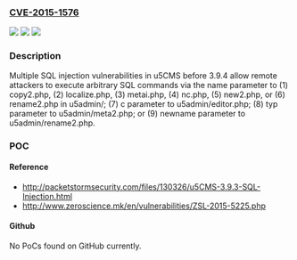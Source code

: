 ### [CVE-2015-1576](https://cve.mitre.org/cgi-bin/cvename.cgi?name=CVE-2015-1576)
![](https://img.shields.io/static/v1?label=Product&message=n%2Fa&color=blue)
![](https://img.shields.io/static/v1?label=Version&message=n%2Fa&color=blue)
![](https://img.shields.io/static/v1?label=Vulnerability&message=n%2Fa&color=brighgreen)

### Description

Multiple SQL injection vulnerabilities in u5CMS before 3.9.4 allow remote attackers to execute arbitrary SQL commands via the name parameter to (1) copy2.php, (2) localize.php, (3) metai.php, (4) nc.php, (5) new2.php, or (6) rename2.php in u5admin/; (7) c parameter to u5admin/editor.php; (8) typ parameter to u5admin/meta2.php; or (9) newname parameter to u5admin/rename2.php.

### POC

#### Reference
- http://packetstormsecurity.com/files/130326/u5CMS-3.9.3-SQL-Injection.html
- http://www.zeroscience.mk/en/vulnerabilities/ZSL-2015-5225.php

#### Github
No PoCs found on GitHub currently.

